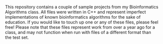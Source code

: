 This repository contains a couple of sample projects from my Bioinformatics Algorithms class. All files were written in C++ and represent imperfect implementations of known bioinformatics algorithms for the sake of education. If you would like to touch up one or any of these files, please feel free! Please note that these files represent work from over a year ago for a class, and may not function when run with files of a different format than the test set. 

